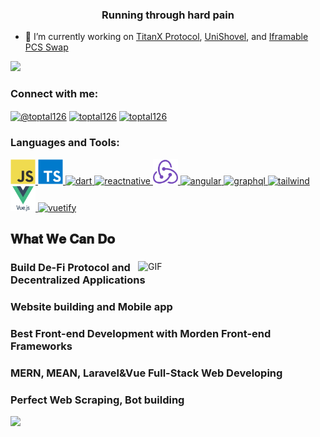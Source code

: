 <h3 align="center">Running through hard pain</h3>

- 🔭 I’m currently working on [TitanX Protocol](https://titanx.org), [UniShovel](https://github.com/toptal126/UniShovel), and [Iframable PCS Swap](https://github.com/toptal126/Iframable-Pancakeswap)

<a href="https://komarev.com/ghpvc/?username=toptal126">
    <img src="https://komarev.com/ghpvc/?username=toptal126">
</a>


<h3 align="left">Connect with me:</h3>
<p align="left">
<a href="https://medium.com/@acecrypto" target="blank"><img align="center" src="https://raw.githubusercontent.com/rahuldkjain/github-profile-readme-generator/master/src/images/icons/Social/medium.svg" alt="@toptal126" height="30" width="40" /></a>
<a href="https://t.me/kadena_engineer" target="blank"><img align="center" src="https://upload.wikimedia.org/wikipedia/commons/thumb/8/83/Telegram_2019_Logo.svg/512px-Telegram_2019_Logo.svg.png?20220331104809" alt="toptal126" height="30" width="30" /></a>
<a href="mailto:toptal126@gmail.com" target="blank"><img align="center" src="https://pngroyale.com/wp-content/uploads/2021/11/Download-gmail-email-logo-png-1-1-768x555.png" alt="toptal126" height="30" width="40" /></a>
</p>

<h3 align="left">Languages and Tools:</h3>
<p align="left">
<a href="https://developer.mozilla.org/en-US/docs/Web/JavaScript" target="_blank"> <img src="https://raw.githubusercontent.com/devicons/devicon/master/icons/javascript/javascript-original.svg" alt="javascript" width="40" height="40"/> </a>
<a href="https://www.typescriptlang.org/" target="_blank"> <img src="https://raw.githubusercontent.com/devicons/devicon/master/icons/typescript/typescript-original.svg" alt="typescript" width="40" height="40"/> </a>
<a href="https://dart.dev" target="_blank"> <img src="https://upload.wikimedia.org/wikipedia/commons/thumb/9/98/Solidity_logo.svg/386px-Solidity_logo.svg.png?20201202112837" alt="dart" width="30" height="40"/> </a> 
<a href="https://reactnative.dev/" target="_blank"> <img src="https://reactnative.dev/img/header_logo.svg" alt="reactnative" width="40" height="40"/> </a>
<a href="https://redux.js.org" target="_blank"> <img src="https://raw.githubusercontent.com/devicons/devicon/master/icons/redux/redux-original.svg" alt="redux" width="40" height="40"/> </a>
<a href="https://angular.io" target="_blank"> <img src="https://angular.io/assets/images/logos/angular/angular.svg" alt="angular" width="40" height="40"/> </a>
<a href="https://graphql.org" target="_blank"> <img src="https://www.vectorlogo.zone/logos/graphql/graphql-icon.svg" alt="graphql" width="40" height="40"/> </a>
<a href="https://tailwindcss.com/" target="_blank"> <img src="https://www.vectorlogo.zone/logos/tailwindcss/tailwindcss-icon.svg" alt="tailwind" width="40" height="40"/> </a>
<a href="https://vuejs.org/" target="_blank"> <img src="https://raw.githubusercontent.com/devicons/devicon/master/icons/vuejs/vuejs-original-wordmark.svg" alt="vuejs" width="40" height="40"/> </a>
<a href="https://vuetifyjs.com/en/" target="_blank"> <img src="https://bestofjs.org/logos/vuetify.svg" alt="vuetify" width="40" height="40"/> </a>


## 𝐖𝐡𝐚𝐭 𝐖𝐞 𝐂𝐚𝐧 𝐃𝐨

<div>
<img align="right" alt="GIF" src="https://github.com/abhisheknaiidu/abhisheknaiidu/blob/master/code.gif?raw=true" width="300" />
 
### Build De-Fi Protocol and Decentralized Applications
### Website building and Mobile app
### Best Front-end Development with Morden Front-end Frameworks
### MERN, MEAN, Laravel&Vue Full-Stack Web Developing
### Perfect Web Scraping, Bot building

 ![](https://hit.yhype.me/github/profile?user_id=86443571)
